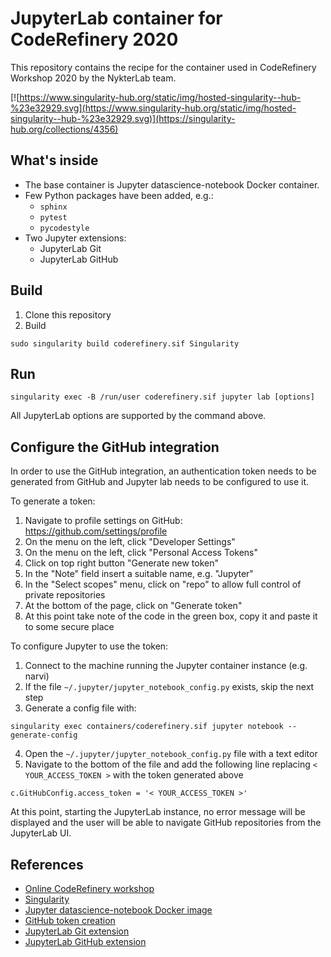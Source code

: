# JupyterLab container for CodeRefinery 2020

This repository contains the recipe for the container used in CodeRefinery Workshop 2020 by the NykterLab team.

[![https://www.singularity-hub.org/static/img/hosted-singularity--hub-%23e32929.svg](https://www.singularity-hub.org/static/img/hosted-singularity--hub-%23e32929.svg)](https://singularity-hub.org/collections/4356)

## What's inside
- The base container is Jupyter datascience-notebook Docker container. 
- Few Python packages have been added, e.g.: 
   - `sphinx`
   - `pytest` 
   - `pycodestyle`
- Two Jupyter extensions:
   - JupyterLab Git
   - JupyterLab GitHub

## Build

1. Clone this repository
2. Build
```
sudo singularity build coderefinery.sif Singularity
```

## Run

```
singularity exec -B /run/user coderefinery.sif jupyter lab [options]
```

All JupyterLab options are supported by the command above.

## Configure the GitHub integration

In order to use the GitHub integration, an authentication token needs to be generated from GitHub and Jupyter lab needs to be configured to use it.

To generate a token:
1. Navigate to profile settings on GitHub: https://github.com/settings/profile
2. On the menu on the left, click "Developer Settings"
3. On the menu on the left, click "Personal Access Tokens"
4. Click on top right button "Generate new token" 
5. In the "Note" field insert a suitable name, e.g. "Jupyter"
6. In the "Select scopes" menu, click on "repo" to allow full control of private repositories
7. At the bottom of the page, click on "Generate token" 
8. At this point take note of the code in the green box, copy it and paste it to some secure place

To configure Jupyter to use the token:
1. Connect to the machine running the Jupyter container instance (e.g. narvi)
2. If the file `~/.jupyter/jupyter_notebook_config.py` exists, skip the next step
3. Generate a config file with:
```
singularity exec containers/coderefinery.sif jupyter notebook --generate-config
```
4. Open the `~/.jupyter/jupyter_notebook_config.py` file with a text editor
5. Navigate to the bottom of the file and add the following line replacing `< YOUR_ACCESS_TOKEN >` with the token generated above
```
c.GitHubConfig.access_token = '< YOUR_ACCESS_TOKEN >'
```


At this point, starting the JupyterLab instance, no error message will be displayed and the user will be able to navigate GitHub repositories from the JupyterLab UI.

## References

- [Online CodeRefinery workshop](https://coderefinery.github.io/2020-05-25-online/)
- [Singularity](https://sylabs.io/guides/3.3/user-guide/quick_start.html)
- [Jupyter datascience-notebook Docker image](https://hub.docker.com/r/jupyter/datascience-notebook)
- [GitHub token creation](https://help.github.com/en/github/authenticating-to-github/creating-a-personal-access-token-for-the-command-line)
- [JupyterLab Git extension](https://github.com/jupyterlab/jupyterlab-git)
- [JupyterLab GitHub extension](https://github.com/jupyterlab/jupyterlab-github)


